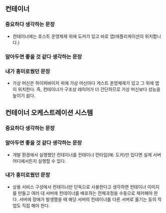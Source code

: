 ## 컨테이너
### 중요하다 생각하는 문장
- 컨테이너에는 호스트 운영체제 위에 도커가 있고 바로 앱(애플리케이션이 위치합니다.)

### 알아두면 좋을 것 같다 생각하는 문장

### 내가 흥미로웠던 문장
- 가상 머신은 하이퍼바이저 위에 가상 머신마다 게스트 운영체제가 있고 그 위에 앱이 위치한다. 즉, 컨테이너가 구조상 레이어가 더 간단하므로 가상 머신보다 성능을 높이기 쉽다.


## 컨테이너 오케스트레이션 시스템

### 중요하다 생각하는 문장

### 알아두면 좋을 것 같다 생각하는 문장
- 개발 환경에서 실행했던 컨테이너를 컨테이너 런타임(예: 도커)만 있다면 실제 서버어디에서든지 실행할 수 있다.

### 내가 흥미로웠던 문장
- 상용 서비스 구성에서 컨테이너만 단독으로 사용한다고 생각하면 컨테이너 이미지를 만들고 여러 대 서버에 컨테이너를 배포하는 전체과정을 수동으로 제어해야 한다. 서버에 장애가 발생했을 때 해당 서버의 컨테이너를 다른 서버로 옮기는 등의 작업도 직접 해야 한다.

